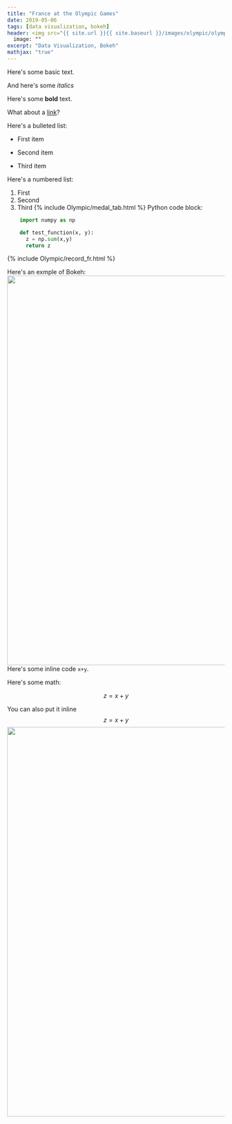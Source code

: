 ```yaml
---
title: "France at the Olympic Games"
date: 2019-05-06
tags: [data visualization, bokeh]
header: <img src="{{ site.url }}{{ site.baseurl }}/images/olympic/olympictools.gif"  width="1500" height='900'/>
  image: ""
excerpt: "Data Visualization, Bokeh"
mathjax: "true"
---
```



Here's some basic text.

And here's some *italics*

Here's some **bold** text.

What about a [link](https://github.com/dataoptimal)?

Here's a bulleted list:
* First item
+ Second item
- Third item

Here's a numbered list:
1. First
2. Second
3. Third
{% include Olympic/medal_tab.html %}
Python code block:
```python
    import numpy as np

    def test_function(x, y):
      z = np.sum(x,y)
      return z
```




{% include Olympic/record_fr.html %}

Here's an exmple of Bokeh:
<img src="{{ site.url }}{{ site.baseurl }}/images/olympic/olympic.gif"  width="1500" height='900'/>
Here's some inline code `x+y`.


Here's some math:

$$z=x+y$$

You can also put it inline $$z=x+y$$
<img src="{{ site.url }}{{ site.baseurl }}/images/olympic/olympictools.gif"  width="1500" height='900'/>
